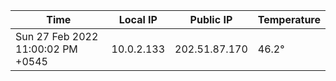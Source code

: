| Time     | Local IP | Public IP | Temperature |
| ----------- | ----------- | ----------- | ----------- |
| Sun 27 Feb 2022 11:00:02 PM +0545      | 10.0.2.133     | 202.51.87.170  | 46.2° |
